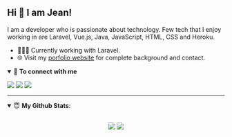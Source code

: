 ## Hi 👋 I am Jean! 

I am a developer who is passionate about technology. Few tech that I enjoy working in are Laravel, Vue.js, Java, JavaScript, HTML, CSS and Heroku. 

- 👨🏽‍💻 Currently working with Laravel.
- 🌐 Visit my [porfolio website](https://jeanpdt.github.io/portifolio/) for complete background and contact.

<details open>
<summary>🤝 <b>To connect with me</b></summary>

<p align = "center">
 
[<img src ="https://img.shields.io/badge/portfolio-%23.svg?&style=for-the-badge&logo=&logoColor=white%22">](https://jeanpdt.github.io/portifolio/)
[<img src="https://img.shields.io/badge/linkedin-%230077B5.svg?&style=for-the-badge&logo=linkedin&logoColor=white" />](https://www.linkedin.com/in/jeansantospdt/)
[<img src="https://img.shields.io/badge/facebook-%231877F2.svg?&style=for-the-badge&logo=facebook&logoColor=white" />](https://www.facebook.com/jean.rodrigo.10485/) 





</p>

</details>

---

<details open>
 <summary> 😇 <b>My Github Stats</b>: </summary>

<br>

<p align = "center">
  <img src = "https://github-readme-stats.vercel.app/api?username=jeanpdt&show_icons=true&theme=tokyonight&line_height=27">
  <img src = "https://github-readme-stats.vercel.app/api/top-langs/?username=jeanpdt&hide=css,java,html&theme=tokyonight">
</p>

</details>
</details>

